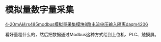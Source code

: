 # 模拟量数字量采集

[4-20mA转rs485modbus模拟量采集模块8路电流电压输入隔离daqm4206](https://item.taobao.com/item.htm?id=523941411959)

看好量程什么的，然后把数据通过Modbus这种方式给到上位机、PLC、触摸屏。

